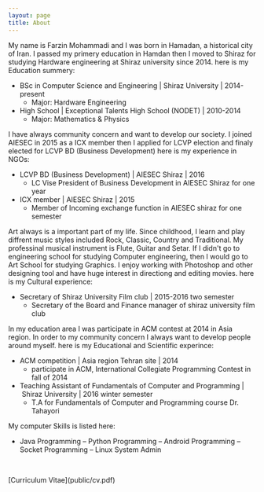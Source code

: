 ```yaml
---
layout: page
title: About
---
```

<div>
<p>My name is Farzin Mohammadi and I was born in Hamadan, a historical city of Iran. I passed my primery education in Hamdan then I moved to Shiraz for studying Hardware engineering at Shiraz university since 2014. here is my Education summery:</p>
<ul>
<li>BSc in Computer Science and Engineering | Shiraz University&nbsp;|&nbsp;2014-present&nbsp;
<ul>
<li>Major: Hardware Engineering</li>
</ul>
</li>
<li>High School | Exceptional Talents High School (NODET)&nbsp;|&nbsp;2010-2014&nbsp;
<ul>
<li>Major: Mathematics &amp; Physics</li>
</ul>
</li>
</ul>
<p>I have always community concern and want to develop our society. I joined AIESEC in 2015 as a ICX member then I applied for LCVP election and finaly elected for LCVP BD (Business Development) here is my experience in NGOs:</p>
<ul>
<li>LCVP BD (Business Development) | AIESEC Shiraz | 2016
<ul>
<li>LC Vise President of Business Development in AIESEC Shiraz for one year</li>
</ul>
</li>
<li>ICX member&nbsp;|&nbsp;AIESEC Shiraz | 2015
<ul>
<li>Member of Incoming exchange function in AIESEC shiraz for one semester</li>
</ul>
</li>
</ul>
<p>Art always is a important part of my life. Since childhood, I learn and play diffrent music styles included Rock, Classic, Country and&nbsp;Traditional. My professinal musical instrument is Flute, Guitar and Setar. If I didn't go to engineering school for studying Computer engineering, then I&nbsp;would go to Art School for studying Graphics. I enjoy working with Photoshop and other designing tool and have huge interest in directiong and editing&nbsp;movies. here is my&nbsp;Cultural experience:</p>
<ul>
<li>Secretary of Shiraz University Film club&nbsp;|&nbsp;2015-2016 two semester
<ul>
<li>Secretary of the Board and Finance manager of shiraz university film club</li>
</ul>
</li>
</ul>
<p>In my education area I was participate in ACM contest at 2014 in Asia region. In order to my community concern I always want to develop people around myself. here is my Educational and Scientific experince:</p>
<ul>
<li>ACM competition&nbsp;|&nbsp;Asia region Tehran site | 2014
<ul>
<li>participate in ACM, International Collegiate Programming Contest in fall of 2014</li>
</ul>
</li>
<li>Teaching Assistant of Fundamentals of Computer and Programming |&nbsp;Shiraz University&nbsp;|&nbsp;2016 winter semester
<ul>
<li>T.A for Fundamentals of Computer and Programming course Dr. Tahayori</li>
</ul>
</li>
</ul>
<p>My computer Skills is listed here:</p>
<ul>
<li>Java Programming &ndash; Python Programming &ndash; Android Programming &ndash; Socket Programming &ndash; Linux System Admin</li>
</ul>
<p>&nbsp;</p>
</div>
[Curriculum Vitae](public/cv.pdf)
